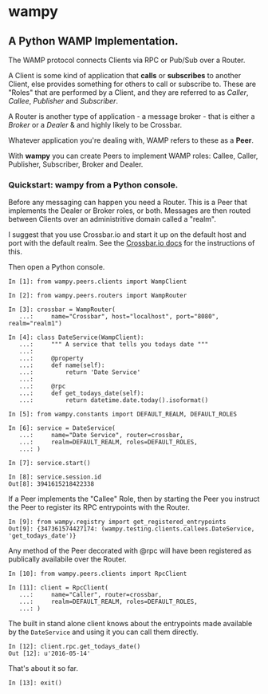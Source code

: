# wampy

## A Python WAMP Implementation.

The WAMP protocol connects Clients via RPC or Pub/Sub over a Router.

A Client is some kind of application that __calls__ or __subscribes__ to another Client, else provides something for others to call or subscribe to. These are "Roles" that are performed by a Client, and they are referred to as *Caller*, *Callee*, *Publisher* and *Subscriber*. 

A Router is another type of application - a message broker - that is either a *Broker* or a *Dealer* & and highly likely to be Crossbar.

Whatever application you're dealing with, WAMP refers to these as a __Peer__.

With __wampy__ you can create Peers to implement WAMP roles: Callee, Caller, Publisher, Subscriber, Broker and Dealer.

### Quickstart: wampy from a Python console.

Before any messaging can happen you need a Router. This is a Peer that implements the Dealer or Broker roles, or both. Messages are then routed between Clients over an administritive domain called a "realm".

I suggest that you use Crossbar.io and start it up on the default host and port with the default realm. See the [Crossbar.io docs](http://crossbar.io/docs/Quick-Start/) for the instructions of this.

Then open a Python console.

	In [1]: from wampy.peers.clients import WampClient

	In [2]: from wampy.peers.routers import WampRouter

	In [3]: crossbar = WampRouter(
	   ...: 	name="Crossbar", host="localhost", port="8080", realm="realm1")

	In [4]: class DateService(WampClient):
	   ...: 	""" A service that tells you todays date """
	   ...: 	
	   ...: 	@property
	   ...: 	def name(self):
	   ...: 	    return 'Date Service'
	   ...: 	
	   ...: 	@rpc
	   ...: 	def get_todays_date(self):
	   ...: 	    return datetime.date.today().isoformat()

	In [5]: from wampy.constants import DEFAULT_REALM, DEFAULT_ROLES

	In [6]: service = DateService(
	   ...:		name="Date Service", router=crossbar,
	   ...: 	realm=DEFAULT_REALM, roles=DEFAULT_ROLES,
	   ...: )

	In [7]: service.start()

	In [8]: service.session.id
	Out[8]: 3941615218422338

If a Peer implements the "Callee" Role, then by starting the Peer you instruct the Peer to register its RPC entrypoints with the Router.

	In [9]: from wampy.registry import get_registered_entrypoints
	Out[9]: {347361574427174: (wampy.testing.clients.callees.DateService, 'get_todays_date')}

Any method of the Peer decorated with @rpc will have been registered as publically availabile over the Router.

	In [10]: from wampy.peers.clients import RpcClient

	In [11]: client = RpcClient(
	   ...: 	name="Caller", router=crossbar,
	   ...: 	realm=DEFAULT_REALM, roles=DEFAULT_ROLES,
	   ...: )

The built in stand alone client knows about the entrypoints made available by the ``DateService`` and using it you can call them directly.

	In [12]: client.rpc.get_todays_date()
	Out [12]: u'2016-05-14'

That's about it so far.

	In [13]: exit()
